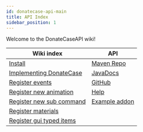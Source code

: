 ```yaml
---
id: donatecase-api-main
title: API Index
sidebar_position: 1
---
```

Welcome to the DonateCaseAPI wiki!


| Wiki index                                | API                                                                                                               |
|-------------------------------------------|-------------------------------------------------------------------------------------------------------------------|
| [Install](install)                        | [Maven Repo](https://repo.jodexindustries.xyz/#/releases/com/jodexindustries/donatecase/DonateCaseAPI)            |
| [Implementing DonateCase](implementing)   | [JavaDocs](https://repo.jodexindustries.xyz/javadoc/releases/com/jodexindustries/donatecase/DonateCaseAPI/latest) |
| [Register events](events.md)              | [GitHub](https://github.com/Jodexx/DonateCase)                                                                    |
| [Register new animation](animations)      | [Help](https://discord.gg/NVE4vWnJ9j)                                                                             |
| [Register new sub command](subcommands)   | [Example addon](https://github.com/Jodexx/DonateCaseTestAddon)                                                    |
| [Register materials](materials)           |                                                                                                                   |
| [Register gui typed items](guitypeditems) |                                                                                                                   |
